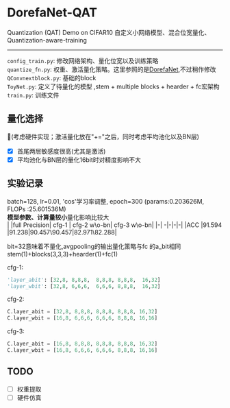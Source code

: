 # DorefaNet-QAT
Quantization (QAT) Demo on CIFAR10 
自定义小网络模型、混合位宽量化、Quantization-aware-training


----

``config_train.py``: 修改网络架构、量化位宽以及训练策略  
``quantize_fn.py``: 权重、激活量化策略。这里参照的是[DorefaNet](https://arxiv.org/abs/1606.06160),不过稍作修改  
``QConvnextblock.py``: 基础的block  
``ToyNet.py``: 定义了待量化的模型 ,stem + multiple blocks + hearder + fc宏架构 
``train.py``:  训练文件  

## 量化选择
:gift_heart:(考虑硬件实现；激活量化放在"+="之后，同时考虑平均池化以及BN层)

- [x] 首尾两层敏感度很高(尤其是激活)
- [x] 平均池化与BN层的量化16bit时对精度影响不大

## 实验记录
batch=128, lr=0.01, 'cos'学习率调整, epoch=300 (params:0.203626M, FLOPs :25.601536M)  
**模型参数、计算量较小**量化影响比较大  
| |full Precision| cfg-1  | cfg-2 w\o-bn| cfg-3 w\o-bn|
|-| -|-|-|-|
|ACC |91.594 |91.238|90.457\90.457|82.971\82.288|

bit=32意味着不量化,avgpooling的输出量化策略与fc 的a_bit相同  stem(1)+blocks(3,3,3)+hearder(1)+fc(1)

cfg-1:
```python
'layer_abit': [32,8, 8,8,8,  8,8,8, 8,8,8,  16,32]
'layer_wbit': [32,8, 6,6,6,  6,6,6, 8,8,8,  16,32]
```
cfg-2:  
```python
C.layer_abit = [32,8, 8,8,8, 8,8,8, 8,8,8, 16,32]
C.layer_wbit = [16,8, 6,6,6, 6,6,6, 8,8,8, 16,16]
```
cfg-3:  
```python
C.layer_abit = [16,8, 8,8,8, 8,8,8, 8,8,8, 16,32]
C.layer_wbit = [16,8, 6,6,6, 6,6,6, 8,8,8, 16,16]
```

## TODO
- [ ] 权重提取
- [ ] 硬件仿真
